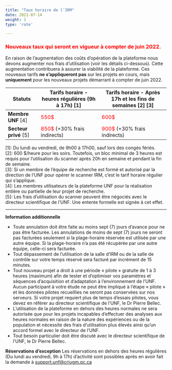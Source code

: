 ```yaml
---
title: "Taux horaire de l'IRM"
date: 2021-07-14
weight: 1
type: 'rate'

---
```

### <span style="color:red"> Nouveaux taux qui seront en vigueur à compter de juin 2022.</span>
En raison de l’augmentation des coûts d’opération de la plateforme nous devons augmenter nos frais d’utilisation (voir les détails ci-dessous). Cette augmentation contribuera à assurer la viabilité de la plateforme.
Ces nouveaux tarifs **ne s’appliqueront pas** sur les projets en cours, mais **uniquement** pour les nouveaux projets démarrant à compter de juin 2022.

|Statuts       |Tarifs horaire - heures régulières (9h à 17h) [1]|Tarifs horaire - Après 17h et les fins de semaines [2] [3]|
|-------|---------------------------------------------|--------------------------------------------------|
|**Membre UNF** [4]|<span style="color:red"> 550$| <span style="color:red">600$ </span>|
|**Secteur privé** [5]|<span style="color:red"> 850$ </span> (+30% frais indirects)| <span style="color:red"> 900$ </span> (+30% frais indirects)|

[1]: Du lundi au vendredi, de 9h00 à 17h00, sauf lors des congés fériés. <br/> [2]: 600 $/heure pour les soirs. Toutefois, un bloc minimal de 3 heures est requis pour l’utilisation du scanner après 20h en semaine et pendant la fin de semaine.<br/> [3]: Si un membre de l’équipe de recherche est formé et autorisé par la direction de l’UNF pour opérer le scanner IRM, c’est le tarif horaire régulier qui s’applique.<br/> [4]: Les membres utilisateurs de la plateforme UNF pour la réalisation entière ou partielle de leur projet de recherche. <br/> [5]: Les frais d’utilisation du scanner peuvent être négociés avec le directeur scientifique de l’UNF. Une entente formelle est signée à cet effet.


---


__Information additionnelle__

- Toute annulation doit être faite au moins sept (7) jours d’avance pour ne pas être facturée. Les annulations de moins de sept (7) jours ne seront pas facturées seulement si la plage-horaire réservée est utilisée par une autre équipe. Si la plage-horaire n’a pas été récupérée par une autre équipe, celle-ci sera facturée.
- Tout dépassement de l’utilisation de la salle d’IRM ou de la salle de contrôle sur votre temps réservé sera facturé par incrément de 15 minutes.
- Tout nouveau projet a droit à une période « pilote » gratuite de 1 à 3 heures (maximum) afin de tester et d’optimiser vos paramètres et séquences d’acquisition et d’adaptation à l’environnement de l’UNF. Aucun participant à votre étude ne peut être impliqué à l’étape « pilote » et les données pilotes recueillies ne seront pas conservées sur nos serveurs. Si votre projet requiert plus de temps d’essais pilotes, vous devez en référer au directeur scientifique de l’UNF, le Dr Pierre Bellec.
- L’utilisation de la plateforme en dehors des heures normales ne sera autorisée que pour les projets incapables d’effectuer des analyses aux heures normales en raison de la nature des expériences ou de la population et nécessite des frais d’utilisation plus élevés ainsi qu’un accord formel avec le directeur de l’UNF.
- Tout besoin particulier doit être discuté avec le directeur scientifique de l’UNF, le Dr Pierre Bellec.


__Réservations d’exception__
Les réservations en dehors des heures régulières (Du lundi au vendredi, 9h à 17h) d’activité sont possibles après en avoir fait la demande à support.unf@criugm.qc.ca
